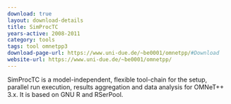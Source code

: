 ```yaml
---
download: true
layout: download-details
title: SimProcTC
years-active: 2008-2011
category: tools
tags: tool omnetpp3
download-page-url: https://www.uni-due.de/~be0001/omnetpp/#Download
website-url: https://www.uni-due.de/~be0001/omnetpp/
---
```


SimProcTC is a model-independent, flexible tool-chain for the setup, parallel
run execution, results aggregation and data analysis for OMNeT++ 3.x. It is
based on GNU R and RSerPool.

